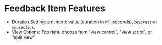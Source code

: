# Feedback Item Features

-   Duration Setting: a numeric value (duration in milliseconds), `keypress` or `mouseclick`.
-	View Options: Top right; choose from "view control", "view script", or "split view".